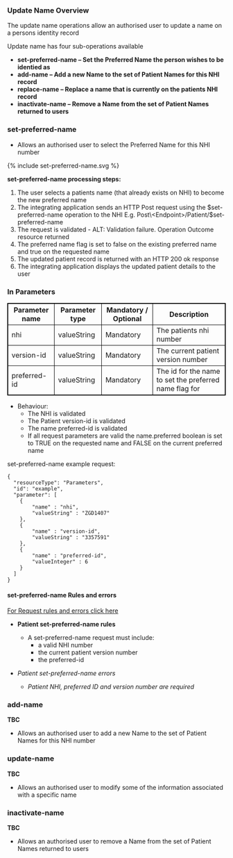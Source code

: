 

### Update Name Overview

The update name operations allow an authorised user to update a name on a persons identity record

Update name has four sub-operations available
* **set-preferred-name – Set the Preferred Name the person wishes to be identied as**
* **add-name – Add a new Name to the set of Patient Names for this NHI record**
* **replace-name – Replace a name that is currently on the patients NHI record**
* **inactivate-name – Remove a Name from the set of Patient Names returned to users**




### set-preferred-name

* Allows an authorised user to select the Preferred Name for this NHI number



<div>
{% include set-preferred-name.svg %}
</div>



**set-preferred-name processing steps:**
 
1. The user selects a patients name (that already exists on NHI) to become the new preferred name
2. The integrating application sends an HTTP Post request using the $set-preferred-name operation to the NHI E.g. Post\<Endpoint>/Patient/$set-preferred-name
3. The request is validated - ALT: Validation failure. Operation Outcome resource returned
4. The preferred name flag is set to false on the existing preferred name and true on the requested name
5. The updated patient record is returned with an HTTP 200 ok response
6. The integrating application displays the updated patient details to the user



<h3> In Parameters </h3>
<table>
<style>
table, th, td {
  border: 1px solid black;
  border-collapse: collapse;
}
</style>
<tr><th> Parameter name </th>
<th> Parameter type </th>
<th> Mandatory / Optional </th>
<th> Description </th></tr>

<tr><td> nhi </td>
<td> valueString </td>
<td> Mandatory </td>
<td> The patients nhi number </td></tr>

<tr><td> version-id </td>
<td> valueString </td>
<td> Mandatory </td>
<td> The current patient version number </td></tr>

<tr><td> preferred-id </td>
<td> valueString </td>
<td> Mandatory </td>
<td> The id for the name to set the preferred name flag for </td></tr>
</table>



* Behaviour:
  * The NHI is validated
  * The Patient version-id is validated
  * The name preferred-id is validated
  * If all request parameters are valid the name.preferred boolean is set to TRUE on the requested name and FALSE on the current preferred name


set-preferred-name example request:

```  
{
  "resourceType": "Parameters",
  "id": "example",
  "parameter": [
    {
        "name" : "nhi",
        "valueString" : "ZGD1407"
    },
    {
        "name" : "version-id",
        "valueString" : "3357591"
    },
    {
        "name" : "preferred-id",
        "valueInteger" : 6
    }
  ]
}

```

#### set-preferred-name Rules and errors

[For Request rules and errors click here](/general.html#request-rules-and-errors)

* **Patient set-preferred-name rules**
  * A set-preferred-name request must include:
     * a valid NHI number
     * the current patient version number
     * the preferred-id

* _Patient set-preferred-name errors_
  * _Patient NHI, preferred ID and version number are required_ 



### add-name 

**TBC**

* Allows an authorised user to add a new Name to the set of Patient Names for this NHI number

### update-name

**TBC**

* Allows an authorised user to modify some of the information associated with a specific name

### inactivate-name 

**TBC**

* Allows an authorised user to remove a Name from the set of Patient Names returned to users
